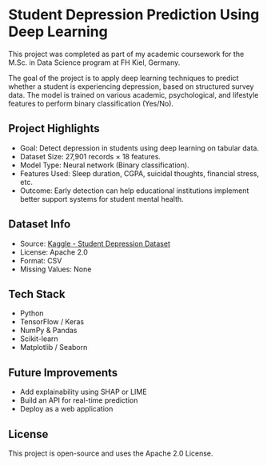 # Student Depression Prediction Using Deep Learning

This project was completed as part of my academic coursework for the M.Sc. in Data Science program at FH Kiel, Germany.

The goal of the project is to apply deep learning techniques to predict whether a student is experiencing depression, based on structured survey data. The model is trained on various academic, psychological, and lifestyle features to perform binary classification (Yes/No).

## Project Highlights

- Goal: Detect depression in students using deep learning on tabular data.
- Dataset Size: 27,901 records × 18 features.
- Model Type: Neural network (Binary classification).
- Features Used: Sleep duration, CGPA, suicidal thoughts, financial stress, etc.
- Outcome: Early detection can help educational institutions implement better support systems for student mental health.

## Dataset Info

- Source: [Kaggle - Student Depression Dataset](https://www.kaggle.com/datasets/adilshamim8/student-depression-dataset)
- License: Apache 2.0
- Format: CSV
- Missing Values: None

## Tech Stack

- Python
- TensorFlow / Keras
- NumPy & Pandas
- Scikit-learn
- Matplotlib / Seaborn

## Future Improvements

- Add explainability using SHAP or LIME
- Build an API for real-time prediction
- Deploy as a web application

## License

This project is open-source and uses the Apache 2.0 License.
